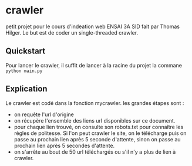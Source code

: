 # crawler
petit projet pour le cours d'indeation web ENSAI 3A SID fait par Thomas Hilger. Le but est de coder un single-threaded crawler.

## Quickstart 
Pour lancer le crawler, il suffit de lancer à la racine du projet la commane `python main.py`

## Explication 

Le crawler est codé dans la fonction mycrawler. les grandes étapes sont :

- on requête l'url d'origine 
- on récupère l'ensemble des liens url disponibles sur ce document.
- pour chaque lien trouvé, on consulte son robots.txt pour connaître les règles de politesse. Si l'on peut crawler le site, on le télécharge puis on passe au prochain lien après 5 seconde d'attente, sinon on passe au prochain lien après 5 secondes d'attente.
- on s'arrête au bout de 50 url téléchargés ou s'il n'y a plus de lien à crawler.